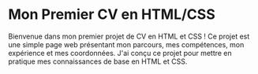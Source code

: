 
# Mon Premier CV en HTML/CSS
Bienvenue dans mon premier projet de CV en HTML et CSS ! Ce projet est une simple page web présentant mon parcours, mes compétences, mon expérience et mes coordonnées. 
J'ai conçu ce projet pour mettre en pratique mes connaissances de base en HTML et CSS.
